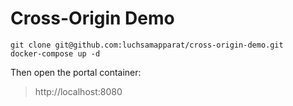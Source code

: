 # Cross-Origin Demo

```
git clone git@github.com:luchsamapparat/cross-origin-demo.git
docker-compose up -d
```

Then open the portal container:

> http://localhost:8080